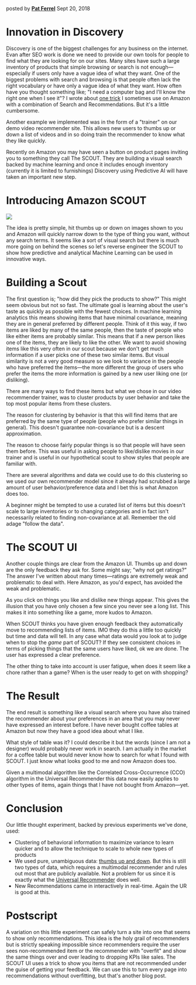 posted by [**Pat Ferrel**](mailto:pat@actionml.com) Sept 20, 2018

# Innovation in Discovery

Discovery is one of the biggest challenges for any business on the internet. Evan after SEO work is done we need to provide our own tools for people to find what they are looking for on our sites. Many sites have such a large inventory of products that simple browsing or search is not enough&mdash;especially if users only have a vague idea of what they want. One of the biggest problems with search and browsing is that people often lack the right vocabulary or have only a vague idea of what they want. How often have you thought something like; "I need a computer bag and I'll know the right one when I see it"? I wrote about [one trick](/blog/recommender_for_search.md) I sometimes use on Amazon with a combination of Search and Recommendations. But it's a little cumbersome. 

Another example we implemented was in the form of a "trainer" on our demo video recommender site. This allows new users to thumbs up or down a list of videos and in so doing train the recommender to know what they like quickly.

Recently on Amazon you may have seen a button on product pages inviting you to something they call The SCOUT. They are building a visual search backed by machine learning and once it includes enough inventory (currently it is limited to furnishings) Discovery using Predictive AI will have taken an important new step. 

# Introducing Amazon SCOUT

<a href="https://www.amazon.com/scout/" target="_blank"><img src="/blog/images/amazon-scout-big.png"></a>

The idea is pretty simple, hit thumbs up or down on images shown to you and Amazon will quickly narrow down to the type of thing you want, without any search terms. It seems like a sort of visual search but there is much more going on behind the scenes so let's reverse engineer the SCOUT to show how predictive and analytical Machine Learning can be used in innovative ways.

# Building a Scout

The first question is; "how did they pick the products to show?" This might seem obvious but not so fast. The ultimate goal is learning about the user's taste as quickly as possible with the fewest choices. In machine learning analytics this means showing items that have minimal covariance, meaning they are in general preferred by different people. Think of it this way, if two items are liked by many of the same people, then the taste of people who like either items are probably similar. This means that if a new person likes one of the items, they are likely to like the other. We want to avoid showing items like this very often in our scout because we don't get much information if a user picks one of these two similar items. But visual similarity is not a very good measure so we look to variance in the people who have preferred the items&mdash;the more different the group of users who prefer the items the more information is gained by a new user liking one (or disliking).

There are many ways to find these items but what we chose in our video recommender trainer, was to cluster products by user behavior and take the top most popular items from these clusters.

The reason for clustering by behavior is that this will find items that are preferred by the same type of people (people who prefer similar things in general). This doesn't guarantee non-covariance but is a descent approximation. 

The reason to choose fairly popular things is so that people will have seen them before. This was useful in asking people to like/dislike movies in our trainer and is useful in our hypothetical scout to show styles that people are familiar with. 

There are several algorithms and data we could use to do this clustering so we used our own recommender model since it already had scrubbed a large amount of user behavior/preference data and I bet this is what Amazon does too.

A beginner might be tempted to use a curated list of items but this doesn't scale to large inventories or to changing categories and in fact isn't necessarily related to finding non-covariance at all. Remember the old adage "follow the data".

# The SCOUT UI

Another couple things are clear from the Amazon UI. Thumbs up and down are the only feedback they ask for. Some might say; "why not get ratings?" The answer I've written about many times&mdash;ratings are extremely weak and problematic to deal with. Here Amazon, as you'd expect, has avoided the weak and problematic.

As you click on things you like and dislike new things appear. This gives the illusion that you have only chosen a few since you never see a long list. This makes it into something like a game, more kudos to Amazon.

When SCOUT thinks you have given enough feedback they automatically move to recommending lists of items. IMO they do this a little too quickly but time and data will tell. In any case what data would you look at to judge when to stop the *game* part of SCOUT? If they see consistent choices in terms of picking things that the same users have liked, ok we are done. The user has expressed a clear preference.

The other thing to take into account is user fatigue, when does it seem like a chore rather than a game? When is the user ready to get on with shopping?

# The Result

The end result is something like a visual search where you have also trained the recommender about your preferences in an area that you may never have expressed an interest before. I have never bought coffee tables at Amazon but now they have a good idea about what I like.

What style of table was it? I could describe it but the words (since I am not a designer) would probably never work in search. I am actually in the market for a coffee table but would never know how to search for what I found with SCOUT. I just know what looks good to me and now Amazon does too. 

Given a multimodal algorithm like the Correlated Cross-Occurrence (CCO) algorithm in the Universal Recommender this data now easily applies to other types of items, again things that I have not bought from Amazon&mdash;yet.

# Conclusion

Our little thought experiment, backed by previous experiments we've done, used:

 - Clustering of behavioral information to maximize variance to learn quicker and to allow the technique to scale to whole new types of products
 - We used pure, unambiguous data: <a href="https://developer.ibm.com/dwblog/2017/mahout-spark-correlated-cross-occurences/" target="_blank">thumbs up and down</a>. But this is still two types of data, which requires a multimodal recommender and rules out most that are publicly available. Not a problem for us since it is exactly what the [Universal Recommender](/universal-recommender) does well.
 - New Recommendations came in interactively in real-time. Again the UR is good at this.

# Postscript

A variation on this little experiment can safely turn a site into one that seems to show only recommendations. This idea is the holy grail of recommenders but is strictly speaking impossible since recommenders require the user sees non-recommended item or the recommender with "overfit" and show the same things over and over leading to dropping KPIs like sales. The SCOUT UI uses a trick to show you items that are not recommended under the guise of getting your feedback. We can use this to turn every page into recommendations without overfitting, but that's another blog post.
